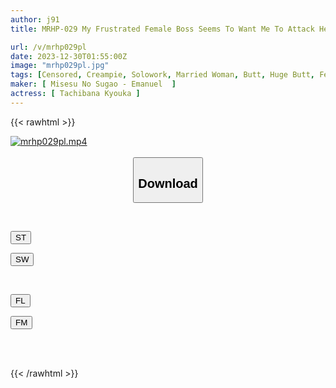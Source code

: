 ```yaml
---
author: j91
title: MRHP-029 My Frustrated Female Boss Seems To Want Me To Attack Her And Tries To Seduce Me In Every Way Possible, But Since I'm So Inexperienced, I Can't Do Anything, And In The End, I'm Always Getting Mad At Her And Getting Her Semen Squeezed By Kyoka Tachibana.

url: /v/mrhp029pl
date: 2023-12-30T01:55:00Z
image: "mrhp029pl.jpg"
tags: [Censored, Creampie, Solowork, Married Woman, Butt, Huge Butt, Female Boss	]
maker: [ Misesu No Sugao - Emanuel  ]
actress: [ Tachibana Kyouka ]
---
```



{{< rawhtml >}}

<div class="video" data-videoid="y2ZJ1qzQloI16yQ">
    <a href="javascript:;">
        <img src="/v/mrhp029pl/mrhp029pl.jpg" width="WIDTH" height="HEIGHT" alt="mrhp029pl.mp4" loading="lazy">
    </a>
</div>

<script type="text/javascript" src="https://j91.asia/asset/on-demand-st.js"></script>

<br>
  <link rel="stylesheet" href="https://j91.asia/asset/bs5.css">
  
  <center>
  <button class="btn btn-primary" type="button" data-bs-toggle="collapse" data-bs-target=".multi-collapse" aria-expanded="false" aria-controls="multiCollapseExample1 multiCollapseExample2"><h2>Download</h2></button></center>
</p>
<div class="row">
  <div class="col">
    <div class="collapse multi-collapse" id="multiCollapseExample1">
      <div class="card card-body">
	      	      <br>
<div class="buttons">  
<p><a href="https://streamtape.to/v/y2ZJ1qzQloI16yQ" target="_blank"><button class="btn-hover color-3"><i class="fa fa-download"></i> ST</button></a></p>
<p><a href="https://flaswish.com/htavdu10y11g" target="_blank"><button class="btn-hover color-2"><i class="fa fa-download"></i> SW</button></a></p></div>
    </div>
  </div>
</div>
  <div class="col">
    <div class="collapse multi-collapse" id="multiCollapseExample2">
      <div class="card card-body">
	      <br>
<div class="buttons">
<p><a href="javascript:;" target="_blank"><button class="btn-hover color-9"><i class="fa fa-download"></i> FL</button></a></p>
<p><a href="javascript:;" target="_blank"><button class="btn-hover color-8"><i class="fa fa-download"></i> FM</button></a></p></div>
<br><br>
      </div>
    </div>
  </div>
</div>

{{< /rawhtml >}}